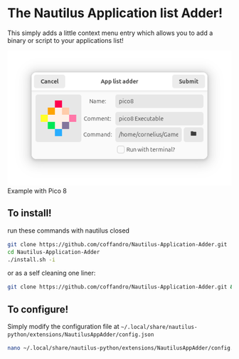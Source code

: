 # The Nautilus Application list Adder!
This simply adds a little context menu entry which allows you to add a binary or script to your applications list!

![Pico 8 Example](Examples/Pico8Example.png)
Example with Pico 8

## To install!
run these commands with nautilus closed
```Bash
git clone https://github.com/coffandro/Nautilus-Application-Adder.git
cd Nautilus-Application-Adder
./install.sh -i
```
or as a self cleaning one liner:
```Bash
git clone https://github.com/coffandro/Nautilus-Application-Adder.git && cd Nautilus-Application-Adder && ./install.sh -i && cd .. && rm -r Nautilus-Application-Adder
```

## To configure!
Simply modify the configuration file at `~/.local/share/nautilus-python/extensions/NautilusAppAdder/config.json` 
```Bash
nano ~/.local/share/nautilus-python/extensions/NautilusAppAdder/config.json
```
